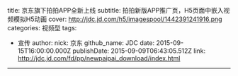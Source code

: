 title: 京东旗下拍拍APP全新上线
subtitle: 拍拍新版APP推广页，H5页面中嵌入视频模拟H5动画
cover: http://jdc.jd.com/h5/imagespool/1442391241916.png
categories: 视频型
tags:
  - 宣传
author:
  nick: 京东
  github_name: JDC
date: 2015-09-15T16:00:00.000Z
publishDate: 2015-09-09T06:43:05.512Z
link: http://jdc.jd.com/fd/pp/newpaipai_download/index.html
---

